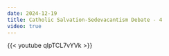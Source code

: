 ```yaml
---
date: 2024-12-19
title: Catholic Salvation-Sedevacantism Debate - 4
video: true
---
```



{{< youtube qlpTCL7vYVk >}}
